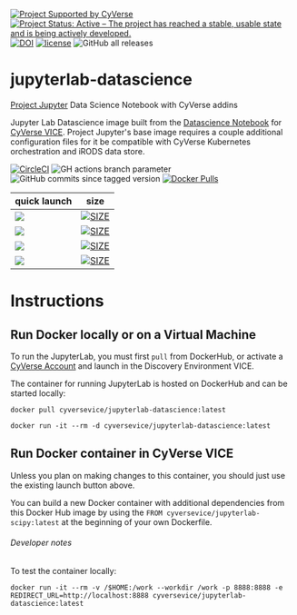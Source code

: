 [![Project Supported by CyVerse](https://img.shields.io/badge/Supported%20by-CyVerse-blue.svg)](https://learning.cyverse.org/projects/vice/en/latest/) [![Project Status: Active – The project has reached a stable, usable state and is being actively developed.](https://www.repostatus.org/badges/latest/active.svg)](https://www.repostatus.org/#active) [![DOI](https://zenodo.org/badge/DOI/10.5281/zenodo.4540701.svg)](https://doi.org/10.5281/zenodo.4540701)
 [![license](https://img.shields.io/badge/license-BSD3-red.svg?style=flat-square)](https://opensource.org/licenses/BSD-3-Clause) ![GitHub all releases](https://img.shields.io/github/downloads/cyverse-vice/jupyterlab-datascience/total?style=flat-square)

# jupyterlab-datascience
[Project Jupyter](https://jupyter.org/) Data Science Notebook with CyVerse addins 

Jupyter Lab Datascience image built from the [Datascience Notebook](https://hub.docker.com/r/jupyter/datascience-notebook) for [CyVerse VICE](https://cyverse-visual-interactive-computing-environment.readthedocs-hosted.com/en/latest/index.html). Project Jupyter's base image requires a couple additional configuration files for it be compatible with CyVerse Kubernetes orchestration and iRODS data store.

[![CircleCI](https://circleci.com/gh/cyverse-vice/jupyterlab-datascience.svg?style=svg)](https://circleci.com/gh/cyverse-vice/jupyterlab-datascience) ![GH actions branch parameter](https://github.com/github/docs/actions/workflows/main.yml/badge.svg?branch=main) ![GitHub commits since tagged version](https://img.shields.io/github/commits-since/cyverse-vice/jupyterlab-datascience/latest/main?style=flat-square) [![Docker Pulls](https://img.shields.io/docker/pulls/cyversevice/Datascience?color=orange&logo=docker&logoColor=white)](https://hub.docker.com/r/cyversevice/jupyterlab-datascience) 

quick launch | size | 
------------ | ---- | 
<a href="" target="_blank"><img src="https://img.shields.io/badge/Datascience-latest-orange?style=plastic&logo=jupyter"></a> | [![SIZE](https://img.shields.io/docker/image-size/cyversevice/jupyterlab-datascience/latest.svg)](https://img.shields.io/docker/image-size/cyversevice/jupyterlab-datascience/latest) |
<a href="" target="_blank"><img src="https://img.shields.io/badge/Datascience-3.0.15-orange?style=plastic&logo=jupyter"></a> | [![SIZE](https://img.shields.io/docker/image-size/cyversevice/jupyterlab-datascience/3.0.15.svg)](https://img.shields.io/docker/image-size/cyversevice/jupyterlab-datascience/3.0.15) |
<a href="" target="_blank"><img src="https://img.shields.io/badge/Datascience-3.0.5-orange?style=plastic&logo=jupyter"></a> | [![SIZE](https://img.shields.io/docker/image-size/cyversevice/jupyterlab-datascience/3.0.5.svg)](https://img.shields.io/docker/image-size/cyversevice/jupyterlab-datascience/3.0.5) |
<a href="https://de.cyverse.org/apps/de/07a2d5b2-76e2-11eb-be5f-008cfa5ae621/launch?quick-launch-id=60054c75-0e80-4169-8a9b-51cba04f756d" target="_blank"><img src="https://img.shields.io/badge/Datascience-2.2.9-orange?style=plastic&logo=jupyter"></a> | [![SIZE](https://img.shields.io/docker/image-size/cyversevice/jupyterlab-datascience/2.2.9.svg)](https://img.shields.io/docker/image-size/cyversevice/jupyterlab-datascience/2.2.9) |

# Instructions

## Run Docker locally or on a Virtual Machine

To run the JupyterLab, you must first `pull` from DockerHub, or activate a [CyVerse Account](https://user.cyverse.org/services/mine) and launch in the Discovery Environment VICE.

The container for running JupyterLab is hosted on DockerHub and can be started locally:


```
docker pull cyversevice/jupyterlab-datascience:latest
```

```
docker run -it --rm -d cyversevice/jupyterlab-datascience:latest
```

## Run Docker container in CyVerse VICE

Unless you plan on making changes to this container, you should just use the existing launch button above.

You can build a new Docker container with additional dependencies from this Docker Hub image by using the `FROM cyversevice/jupyterlab-scipy:latest` at the beginning of your own Dockerfile.

###### Developer notes

To test the container locally:

```
docker run -it --rm -v /$HOME:/work --workdir /work -p 8888:8888 -e REDIRECT_URL=http://localhost:8888 cyversevice/jupyterlab-datascience:latest
```
